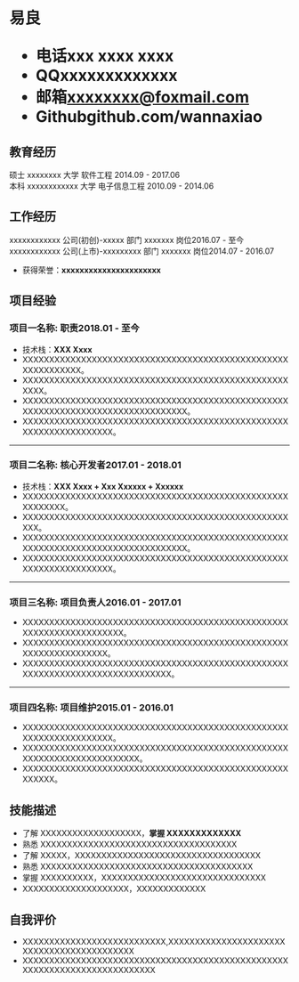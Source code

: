 <h1>
  <span>易良</span>
  <ul>
    <li><span>电话</span>xxx xxxx xxxx</li>
    <li><span>QQ</span>xxxxxxxxxxxxx</li>
    <li><span>邮箱</span><a href="mailto:xxxxxxxx@foxmail.com">xxxxxxxx@foxmail.com</a></li>
    <li><span>Github</span><a>github.com/wannaxiao</a></li>
  </ul>
</h1>

## 教育经历

硕士 xxxxxxxx 大学 软件工程 <span class="right">2014.09 - 2017.06</span><br>
本科 xxxxxxxxxxxx 大学 电子信息工程 <span class="right">2010.09 - 2014.06</span>

## 工作经历

xxxxxxxxxxxx 公司(初创)-xxxxx 部门 xxxxxxx 岗位<span class="right">2016.07 - 至今</span><br>
xxxxxxxxxxxx 公司(上市)-xxxxxxxxx 部门 xxxxxxx 岗位<span class="right">2014.07 - 2016.07</span>

- 获得荣誉：**xxxxxxxxxxxxxxxxxxxxxx**

## 项目经验

### 项目一名称<span class="role">:&nbsp;职责</span><span class="right">2018.01 - 至今</span>

- 技术栈：**XXX Xxxx**
- XXXXXXXXXXXXXXXXXXXXXXXXXXXXXXXXXXXXXXXXXXXXXXXXXXXXXXXXXXXXX。
- XXXXXXXXXXXXXXXXXXXXXXXXXXXXXXXXXXXXXXXXXXXXXXXXXXXXXX。
- XXXXXXXXXXXXXXXXXXXXXXXXXXXXXXXXXXXXXXXXXXXXXXXXXXXXXXXXXXXXXXXXXXXXXXXXXXXXXXXXX。
- XXXXXXXXXXXXXXXXXXXXXXXXXXXXXXXXXXXXXXXXXXXXXXXXXXXXXXXXXXXXXXXXXXX。

---

### 项目二名称<span class="role">:&nbsp;核心开发者</span><span class="right">2017.01 - 2018.01</span>

- 技术栈：**XXX Xxxx + Xxx Xxxxxx + Xxxxxx**
- XXXXXXXXXXXXXXXXXXXXXXXXXXXXXXXXXXXXXXXXXXXXXXXXXXXXXXXXXX。
- XXXXXXXXXXXXXXXXXXXXXXXXXXXXXXXXXXXXXXXXXXXXXXXXXXXXX。
- XXXXXXXXXXXXXXXXXXXXXXXXXXXXXXXXXXXXXXXXXXXXXXXXXXXXXXXXXXXXXXXXXXXXXXXXXXXXXXXXX。
- XXXXXXXXXXXXXXXXXXXXXXXXXXXXXXXXXXXXXXXXXXXXXXXXXXXXXXXXXXXXXXXXXXX。

---

### 项目三名称<span class="role">:&nbsp;项目负责人</span><span class="right">2016.01 - 2017.01</span>

- XXXXXXXXXXXXXXXXXXXXXXXXXXXXXXXXXXXXXXXXXXXXXXXXXXXXXXXXXXXXXXXXXXXXX。
- XXXXXXXXXXXXXXXXXXXXXXXXXXXXXXXXXXXXXXXXXXXXXXXXXXXXXXXXXXXXXXXXXX。
- XXXXXXXXXXXXXXXXXXXXXXXXXXXXXXXXXXXXXXXXXXXXXXXXXXXXXXXXXXXXXXXXXXXXXXXXXXXXXX。

---

### 项目四名称<span class="role">:&nbsp;项目维护</span><span class="right">2015.01 - 2016.01</span>

- XXXXXXXXXXXXXXXXXXXXXXXXXXXXXXXXXXXXXXXXXXXXXXXXXXXXXXXXXXXXXXXXXXX。
- XXXXXXXXXXXXXXXXXXXXXXXXXXXXXXXXXXXXXXXXXXXXXXXXXXXXXXXXXXXXXXXXXXXXXXXX。
- XXXXXXXXXXXXXXXXXXXXXXXXXXXXXXXXXXXXXXXXXXXXXXXXXXXXXXXX。

## 技能描述

- 了解 XXXXXXXXXXXXXXXXXXX，**掌握 XXXXXXXXXXXXX**
- 熟悉 XXXXXXXXXXXXXXXXXXXXXXXXXXXXXXXXXXXXX
- 了解 XXXXX，XXXXXXXXXXXXXXXXXXXXXXXXXXXXXXXXXXX
- 熟悉 XXXXXXXXXXXXXXXXXXXXXXXXXXXXXXXXXXXXXXXX
- 掌握 XXXXXXXXXX，XXXXXXXXXXXXXXXXXXXXXXXXXXXXXXX
- XXXXXXXXXXXXXXXXXXXX，XXXXXXXXXXXXX

## 自我评价

- XXXXXXXXXXXXXXXXXXXXXXXXXXX,XXXXXXXXXXXXXXXXXXXXXXXXXXXXXXXXXXXXXXXXXXX
- XXXXXXXXXXXXXXXXXXXXXXXXXXXXXXXXXXXXXXXXXXXXXXXXXXXXXXXXXXXXXXXXXXXXXXXXXXX
